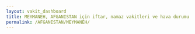 ```yaml
---
layout: vakit_dashboard
title: MEYMANEH, AFGANISTAN için iftar, namaz vakitleri ve hava durumu - ilçe/eyalet seç
permalink: /AFGANISTAN/MEYMANEH/
---
```


<script type="text/javascript">
  var GLOBAL_COUNTRY = 'AFGANISTAN';
  var GLOBAL_CITY = 'MEYMANEH';
  var GLOBAL_STATE = '';
  var lat = 72;
  var lon = 21;
</script>
